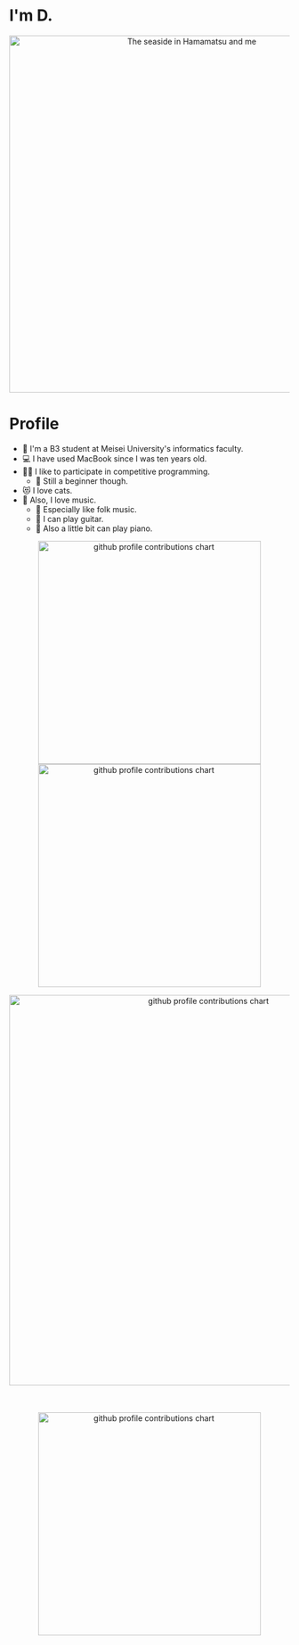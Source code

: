 # I'm D.
<p align="center">
<img width="640" alt="The seaside in Hamamatsu and me" src="https://github.com/user-attachments/assets/6e22ff51-947e-46f9-960f-47b3a6fb8f8d">
</p>

# Profile

- 🏫 I'm a B3 student at Meisei University's informatics faculty.
- 💻 I have used MacBook since I was ten years old.
- 👨‍💻 I like to participate in competitive programming.
  - 🔰 Still a beginner though.
- 😻 I love cats.
- 🎵 Also, I love music.
  - 🎼 Especially like folk music.
  - 🎸 I can play guitar.
  - 🎹 Also a little bit can play piano.

<p align="center">
  <picture>
        <source media="(prefers-color-scheme: dark)"  srcset="output/metrics.base.svg" width="400" />
	<source media="(prefers-color-scheme: light)" srcset="output/metrics.base.svg" width="400" />
	<img alt="github profile contributions chart"    src="https://raw.githubusercontent.com/maysay-D/maysay-D/output-3d-contrib/day.svg" />
  </picture>
  <picture>
   	<source media="(prefers-color-scheme: dark)"  srcset="output/details.svg" width="400" />
	<source media="(prefers-color-scheme: light)" srcset="output/details.svg" width="400" />
	<img alt="github profile contributions chart"    src="https://raw.githubusercontent.com/maysay-D/maysay-D/output-3d-contrib/day.svg" />
  </picture>
</p>

<p align="center" >
	<picture>
	  <source media="(prefers-color-scheme: dark)"  srcset="profile-3d-contrib/profile-night-rainbow.svg" width="700" />
	  <source media="(prefers-color-scheme: light)" srcset="profile-3d-contrib/profile-season-animate.svg" width="700" />
	  <img alt="github profile contributions chart"    src="https://raw.githubusercontent.com/maysay-D/maysay-D/output-3d-contrib/day.svg" />
	</picture>
</p>　

<p align="center">
<picture>
  <source media="(prefers-color-scheme: light)"  srcset="output/metrics.plugin.achievements.compact.svg" width="400" />
  <source media="(prefers-color-scheme: dark)"  srcset="output/metrics.plugin.achievements.compact.svg" width="400" />
 <img alt="github profile contributions chart"    src="https://raw.githubusercontent.com/maysay-D/maysay-D/output-3d-contrib/day.svg" />
</picture>
